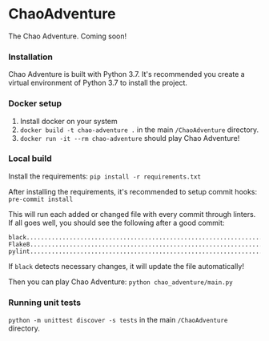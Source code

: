 # ChaoAdventure

The Chao Adventure. Coming soon!

### Installation
Chao Adventure is built with Python 3.7. It's recommended you create a virtual environment of Python 3.7 to install the project.

### Docker setup

1) Install docker on your system
2) `docker build -t chao-adventure .` in the main `/ChaoAdventure` directory.
3) `docker run -it --rm chao-adventure` should play Chao Adventure!

### Local build
Install the requirements:
`pip install -r requirements.txt`

After installing the requirements, it's recommended to setup commit hooks:
`pre-commit install`

This will run each added or changed file with every commit through linters. If all goes well, you should see the following after a good commit:
```
black....................................................................Passed
Flake8...................................................................Passed
pylint...................................................................Passed
```
If `black` detects necessary changes, it will update the file automatically!

Then you can play Chao Adventure:
`python chao_adventure/main.py`

### Running unit tests
`python -m unittest discover -s tests` in the main `/ChaoAdventure` directory.

